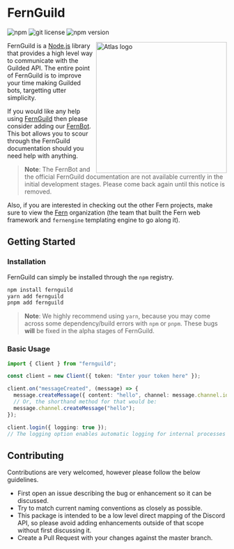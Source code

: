# FernGuild

![npm](https://img.shields.io/bundlephobia/min/fernguild?label=npm&style=for-the-badge)
![git license](https://img.shields.io/github/license/fern-js/FernGuild?style=for-the-badge)
![npm version](https://img.shields.io/npm/v/fernguild?style=for-the-badge)

<img align="right" alt="Atlas logo" src="https://user-images.githubusercontent.com/99760654/197892031-5439f715-6501-4bdb-8108-63913ce17d0f.png" width="300">

FernGuild is a [Node.js](//nodejs.org) library that provides a high level way to communicate with the Guilded API. The entire point of FernGuild is to improve your time making Guilded bots, targetting utter simplicity.

If you would like any help using [FernGuild](/) then please consider adding our [FernBot](//guild.fern.js.org/invite). This bot allows you to scour through the FernGuild documentation should you need help with anything.

> **Note**: The FernBot and the official FernGuild documentation are not available currently in the initial development stages. Please come back again until this notice is removed.

Also, if you are interested in checking out the other Fern projects, make sure to view the [Fern](//github.com/fern-js) organization (the team that built the Fern web framework and `fernengine` templating engine to go along it). 

## Getting Started

### Installation
FernGuild can simply be installed through the `npm` registry.
```bash
npm install fernguild
yarn add fernguild
pnpm add fernguild
```
> **Note**: We highly recommend using `yarn`, because you may come across some dependency/build errors with `npm` or `pnpm`. These bugs **will** be fixed in the alpha stages of FernGuild.

### Basic Usage
```ts
import { Client } from "fernguild";

const client = new Client({ token: "Enter your token here" });

client.on("messageCreated", (message) => {
  message.createMessage({ content: "hello", channel: message.channel.id });
  // Or, the shorthand method for that would be:
  message.channel.createMessage("hello");
});

client.login({ logging: true });
// The logging option enables automatic logging for internal processes
```

## Contributing
Contributions are very welcomed, however please follow the below guidelines.

- First open an issue describing the bug or enhancement so it can be
discussed.  
- Try to match current naming conventions as closely as possible.  
- This package is intended to be a low level direct mapping of the Discord API, 
so please avoid adding enhancements outside of that scope without first 
discussing it.
- Create a Pull Request with your changes against the master branch.
